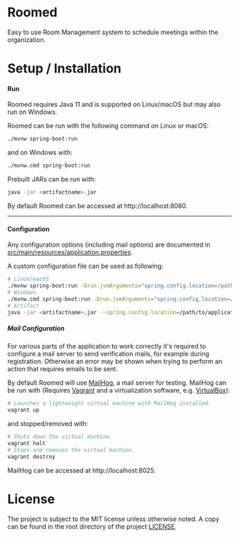 [MailHog]: https://github.com/mailhog/MailHog
[VirtualBox]: https://www.virtualbox.org
[Vagrant]: https://www.vagrantup.com

# Roomed

Easy to use Room Management system to schedule meetings within the organization.

# Setup / Installation

#### Run

Roomed requires Java 11 and is supported on Linux/macOS but may also run on Windows.

Roomed can be run with the following command on Linux or macOS:
```bash
./mvnw spring-boot:run
```

and on Windows with:
```bash
./mvnw.cmd spring-boot:run
```

Prebuilt JARs can be run with:
```bash
java -jar <artifactname>.jar
```

By default Roomed can be accessed at http://localhost:8080.

---

#### Configuration

Any configuration options (including mail options) are documented
in [src/main/resources/application.properties](src/main/resources/application.properties).

A custom configuration file can be used as following:
```bash
# Linux/macOS
./mvnw spring-boot:run -Drun.jvmArguments="spring.config.location=/path/to/application.properties"
# Windows
./mvnw.cmd spring-boot:run -Drun.jvmArguments="spring.config.location=/path/to/application.properties"
# Artifact
java -jar <artifactname>.jar --spring.config.location=/path/to/application.properties
```

##### Mail Configuration
For various parts of the application to work correctly it's required to configure a mail server to send verification
mails, for example during registration. Otherwise an error may be shown when trying to perform an action that requires
emails to be sent.

By default Roomed will use [MailHog], a mail server for testing.
MailHog can be run with (Requires [Vagrant] and a virtualization software, e.g. [VirtualBox]):
```bash
# Launches a lightweight virtual machine with MailHog installed.
vagrant up
```

and stopped/removed with:
```bash
# Shuts down the virtual machine.
vagrant halt
# Stops and removes the virtual machine.
vagrant destroy
```

MailHog can be accessed at http://localhost:8025.

# License
The project is subject to the MIT license unless otherwise noted.
A copy can be found in the root directory of the project [LICENSE](LICENSE).
